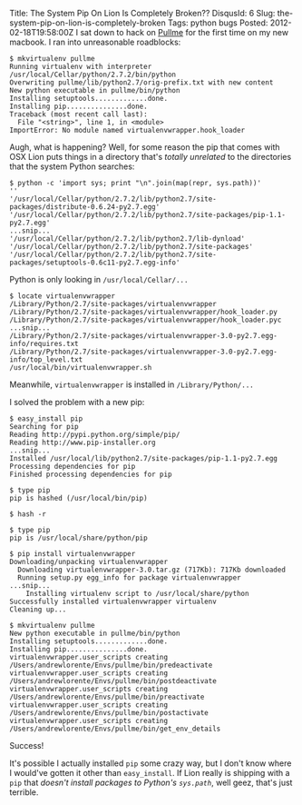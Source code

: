 Title: The System Pip On Lion Is Completely Broken??
DisqusId: 6
Slug: the-system-pip-on-lion-is-completely-broken
Tags:
    python
    bugs
Posted: 2012-02-18T19:58:00Z
I sat down to hack on [Pullme](https://github.com/andrewlorente/pullme) for the first time on my new macbook. I ran into unreasonable roadblocks:

```
$ mkvirtualenv pullme
Running virtualenv with interpreter /usr/local/Cellar/python/2.7.2/bin/python
Overwriting pullme/lib/python2.7/orig-prefix.txt with new content
New python executable in pullme/bin/python
Installing setuptools.............done.
Installing pip...............done.
Traceback (most recent call last):
  File "<string>", line 1, in <module>
ImportError: No module named virtualenvwrapper.hook_loader
```

Augh, what is happening? Well, for some reason the pip that comes with OSX Lion puts things in a directory that's _totally unrelated_ to the directories that the system Python searches:

```
$ python -c 'import sys; print "\n".join(map(repr, sys.path))'
''
'/usr/local/Cellar/python/2.7.2/lib/python2.7/site-packages/distribute-0.6.24-py2.7.egg'
'/usr/local/Cellar/python/2.7.2/lib/python2.7/site-packages/pip-1.1-py2.7.egg'
...snip...
'/usr/local/Cellar/python/2.7.2/lib/python2.7/lib-dynload'
'/usr/local/Cellar/python/2.7.2/lib/python2.7/site-packages'
'/usr/local/Cellar/python/2.7.2/lib/python2.7/site-packages/setuptools-0.6c11-py2.7.egg-info'
```

Python is only looking in `/usr/local/Cellar/...`

```
$ locate virtualenvwrapper
/Library/Python/2.7/site-packages/virtualenvwrapper
/Library/Python/2.7/site-packages/virtualenvwrapper/hook_loader.py
/Library/Python/2.7/site-packages/virtualenvwrapper/hook_loader.pyc
...snip...
/Library/Python/2.7/site-packages/virtualenvwrapper-3.0-py2.7.egg-info/requires.txt
/Library/Python/2.7/site-packages/virtualenvwrapper-3.0-py2.7.egg-info/top_level.txt
/usr/local/bin/virtualenvwrapper.sh
```

Meanwhile, `virtualenvwrapper` is installed in `/Library/Python/...`

I solved the problem with a new pip:

```
$ easy_install pip
Searching for pip
Reading http://pypi.python.org/simple/pip/
Reading http://www.pip-installer.org
...snip...
Installed /usr/local/lib/python2.7/site-packages/pip-1.1-py2.7.egg
Processing dependencies for pip
Finished processing dependencies for pip

$ type pip
pip is hashed (/usr/local/bin/pip)

$ hash -r

$ type pip
pip is /usr/local/share/python/pip

$ pip install virtualenvwrapper
Downloading/unpacking virtualenvwrapper
  Downloading virtualenvwrapper-3.0.tar.gz (717Kb): 717Kb downloaded
  Running setup.py egg_info for package virtualenvwrapper
...snip...
    Installing virtualenv script to /usr/local/share/python
Successfully installed virtualenvwrapper virtualenv
Cleaning up...

$ mkvirtualenv pullme
New python executable in pullme/bin/python
Installing setuptools.............done.
Installing pip...............done.
virtualenvwrapper.user_scripts creating /Users/andrewlorente/Envs/pullme/bin/predeactivate
virtualenvwrapper.user_scripts creating /Users/andrewlorente/Envs/pullme/bin/postdeactivate
virtualenvwrapper.user_scripts creating /Users/andrewlorente/Envs/pullme/bin/preactivate
virtualenvwrapper.user_scripts creating /Users/andrewlorente/Envs/pullme/bin/postactivate
virtualenvwrapper.user_scripts creating /Users/andrewlorente/Envs/pullme/bin/get_env_details
```

Success!

It's possible I actually installed `pip` some crazy way, but I don't know where I would've gotten it other than `easy_install`. If Lion really is shipping with a `pip` that _doesn't install packages to Python's `sys.path`_, well geez, that's just terrible.
